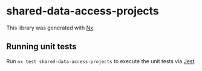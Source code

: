 # shared-data-access-projects

This library was generated with [Nx](https://nx.dev).

## Running unit tests

Run `nx test shared-data-access-projects` to execute the unit tests via [Jest](https://jestjs.io).
